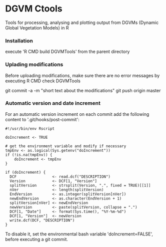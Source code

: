 # DGVM Ctools
Tools for processing, analysing and plotting output from DGVMs (Dynamic Global Vegetation Models) in R

### Installation
execute 'R CMD build DGVMTools' from the parent directory

### Uplading modifications
Before uploading modifications, make sure there are no error messages by executing
R CMD check DGVMTools

git commit -a -m  "short text about the modifications"
git push origin master

### Automatic version and date increment
For an automatic version increment on each commit add the following content to '.git/hooks/post-commit':

```
#!/usr/bin/env Rscript

doIncrement <- TRUE

# get the environment variable and modify if necessary
tmpEnv <- as.logical(Sys.getenv("doIncrement"))
if (!is.na(tmpEnv)) {
    doIncrement <- tmpEnv
}

if (doIncrement) {
  DCF                <- read.dcf("DESCRIPTION")
  Version            <- DCF[1, "Version"]
  splitVersion       <- strsplit(Version, ".", fixed = TRUE)[[1]]
  nVer               <- length(splitVersion)
  EndVersion         <- as.integer(splitVersion[nVer])
  newEndVersion      <- as.character(EndVersion + 1)
  splitVersion[nVer] <- newEndVersion
  newVersion         <- paste(splitVersion, collapse = ".")
  DCF[1, "Date"]     <- format(Sys.time(), "%Y-%m-%d")
  DCF[1, "Version"]  <- newVersion
  write.dcf(DCF, "DESCRIPTION")
}
```
To disable it, set the environmental bash variable 'doIncrement=FALSE', before executing a git commit.

